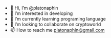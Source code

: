 - 👋 Hi, I’m @platonaphin
- 👀 I’m interested in developing
- 🌱 I’m currently learning programing language
- 💞️ I’m looking to collaborate on cryptoworld
- 📫 How to reach me platonaphin@gmail.com

<!---
platonaphin/platonaphin is a ✨ special ✨ repository because its `README.md` (this file) appears on your GitHub profile.
You can click the Preview link to take a look at your changes.
--->
